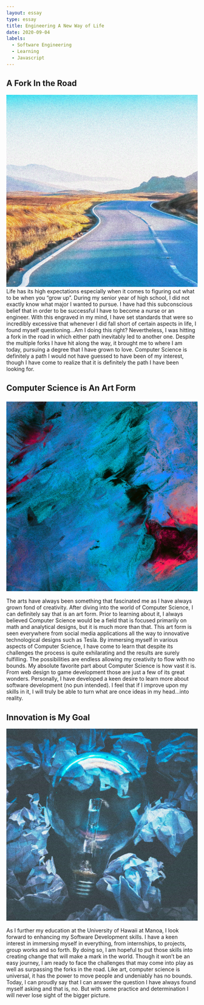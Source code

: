 ```yaml
---
layout: essay
type: essay
title: Engineering A New Way of Life
date: 2020-09-04
labels:
  - Software Engineering
  - Learning
  - Javascript
---
```


## A Fork In the Road

<img class="ui small right square floated image" src="../images/path.png">
Life has its high expectations especially when it comes to figuring out what to be when you “grow up”. During my senior year of high school, I did not exactly know what major I wanted to pursue. I have had this subconscious belief that in order to be successful I have to become a nurse or an engineer. With this engraved in my mind, I have set standards that were so incredibly excessive that whenever I did fall short of certain aspects in life, I found myself questioning...Am I doing this right? Nevertheless, I was hitting a fork in the road in which either path inevitably led to another one. Despite the multiple forks I have hit along the way, it brought me to where I am today, pursuing a degree that I have grown to love. Computer Science is definitely a path I would not have guessed to have been of my interest, though I have come to realize that it is definitely the path I have been looking for.

## Computer Science is An Art Form

<img class="ui small left square floated image" src="../images/art.png">

The arts have always been something that fascinated me as I have always grown fond of creativity. After diving into the world of Computer Science, I can definitely say that is an art form. Prior to learning about it, I always believed Computer Science would be a field that is focused primarily on math and analytical designs, but it is much more than that. This art form is seen everywhere from social media applications all the way to innovative technological designs such as Tesla. By immersing myself in various aspects of Computer Science, I have come to learn that despite its challenges the process is quite exhilarating and the results are surely fulfilling. The possibilities are endless allowing my creativity to flow with no bounds. My absolute favorite part about Computer Science is how vast it is. From web design to game development those are just a few of its great wonders. Personally, I have developed a keen desire to learn more about software development (no pun intended). I feel that if I improve upon my skills in it, I will truly be able to turn what are once ideas in my head…into reality. 

## Innovation is My Goal

<img class="ui small right square floated image" src="../images/innovation.png">

As I further my education at the University of Hawaii at Manoa, I look forward to enhancing my Software Development skills. I have a keen interest in immersing myself in everything, from internships, to projects, group works and so forth. By doing so, I am hopeful to put those skills into creating change that will make a mark in the world. Though it won’t be an easy journey, I am ready to face the challenges that may come into play as well as surpassing the forks in the road. Like art, computer science is universal, it has the power to move people and undeniably has no bounds. Today, I can proudly say that I can answer the question I have always found myself asking and that is, no. But with some practice and determination I will never lose sight of the bigger picture. 
